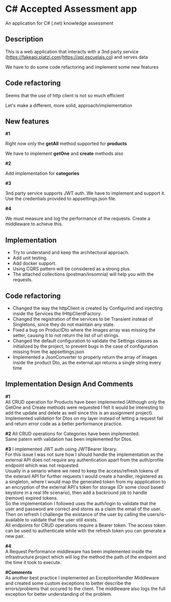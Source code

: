 # C# Accepted Assessment app

An application for C# (.net) knowledge assessment

## Description

This is a web application that interacts with a 3nd party service (<https://fakeapi.platzi.com>/<https://api.escuelajs.co>) and serves data

We have to do some code refactoring and implement some new features

## Code refactoring

Seems that the use of http client is not so much efficient

Let's make a different, more solid, approach/implementation

## New features

**#1**

Right now only the **getAll** method supported for **products**

We have to implement **getOne** and **create** methods also

**#2**

Add implementation for **categories**

**#3**

3nd party service supports JWT auth. We have to implement and support it. Use the credentials provided to appsettings.json file.

**#4**

We must measure and log the performance of the requests. Create a middleware to achieve this.

## Implementation

* Try to understand and keep the architectural approach.
* Add unit testing.
* Add docker support.
* Using CQRS pattern will be considered as a strong plus.
* The attached collections (postman/insomnia) will help you with the requests.

## Code refactoring  
* Changed the way the httpClient is created by Configurind and injecting inside the Services the IHttpClientFactory.
* Changed the registration of the services to be Transient instead of Singletons, since they do not maintain any state. 
* Fixed a bug on ProductDto where the Images array was missing the setter, causing it to not return the list of url strings.
* Changed the default configuration to validate the Settings classes as initialized by the project, to prevent bugs in the case of configuration missing from the appsettings.json
* Implemented a JsonConverter to properly return the array of images inside the product Dto, as the external api returns a single string every time
  

## Implementation Design And Comments

**#1**  
All CRUD operation for Products have been implemented (Although only the GetOne and Create methods were requested I felt it would be interesting to add the update and delete as well since this is an assignment project).  
Implemented validation for Dtos on my layer instead of letting a request fail and return error code as a better performance practice.

**#2**
All CRUD operations for Categories have been implemented.  
Same patern with validation has been implemented for Dtos.

**#3**
I implemented JWT auth using JWTBearer library.  
For this issue I was not sure how I should handle the implementation as the external API does not require any authentication apart from the auth/profile endpoint which was not requested.  
Usually in a senario where we need to keep the access/refresh tokens of the exteranl API for further requests I would create a handler, registered as a singleton, where I would map the generated token from my appplication to an encryption of the external API's token for storage (Or some cloud based keystore in a real life scenario), then add a backround job to handle (remove) expired tokens.  
So the implementation I followed uses the auth/login to validate that the user and password are correct and stores as a claim the email of the user. Then on refresh I challenge the existance of the user by calling the users/is-available to validate that the user still exists.  
All endpoints for CRUD operations require a Bearer token. The access token can be used to authenticate while with the refresh token you can generate a new pair.  

**#4**  
A Request Performance middleware has been implemented inside the infrastructure project which will log the method the path of the endpoint and the time it took to execute.  

**#Comments**  
As another best practice I implemented an ExceptionHandler Middleware and created some custom exceptions to better describe the errors/problems that occured to the client. The middleware also logs the full exception for better understanding of the problem.  


